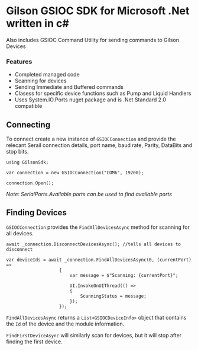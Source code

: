 # Gilson GSIOC SDK for Microsoft .Net written in c#  

Also includes GSIOC Command Utility for sending commands to Gilson Devices

### Features

- Completed managed code
- Scanning for devices
- Sending Immediate and Buffered commands
- Clasess for specific device functions such as Pump and Liquid Handlers
- Uses System.IO.Ports nuget package and is .Net Standard 2.0 compatible 

## Connecting

To connect create a new instance of `GSIOCConnection` and provide the relecant Serail connection details, port name, baud rate, Parity, DataBits and stop bits.

    using GilsonSdk;

    var connection = new GSIOCConnection("COM6", 19200);

    connection.Open();

*Note: SerialPorts.Available ports can be used to find available ports*  

## Finding Devices

`GSIOCConnection` provides the `FindAllDevicesAsync` method for scanning for all devices.

    await _connection.DisconnectDevicesAsync(); //tells all devices to disconnect

    var deviceIds = await _connection.FindAllDevicesAsync(0, (currentPort) =>
                        {
                            var message = $"Scanning: {currentPort}";

                            UI.InvokeOnUIThread(() =>
                            {
                                ScanningStatus = message;
                            });
                        });
`FindAllDevicesAsync` returns a `List<GSIOCDeviceInfo>` object that contains the `Id` of the device and the module information.

`FindFirstDeviceAsync` will similarly scan for devices, but it will stop after finding the first device.


